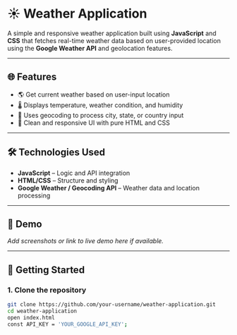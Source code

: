 # ☀️ Weather Application

A simple and responsive weather application built using **JavaScript** and **CSS** that fetches real-time weather data based on user-provided location using the **Google Weather API** and geolocation features.

---

## 🌐 Features

- 🌎 Get current weather based on user-input location
- 🌡️ Displays temperature, weather condition, and humidity
- 📍 Uses geocoding to process city, state, or country input
- 🎨 Clean and responsive UI with pure HTML and CSS

---

## 🛠️ Technologies Used

- **JavaScript** – Logic and API integration
- **HTML/CSS** – Structure and styling
- **Google Weather / Geocoding API** – Weather data and location processing

---

## 📸 Demo

*Add screenshots or link to live demo here if available.*

---

## 🚀 Getting Started

### 1. Clone the repository

```bash
git clone https://github.com/your-username/weather-application.git
cd weather-application
open index.html
const API_KEY = 'YOUR_GOOGLE_API_KEY';
